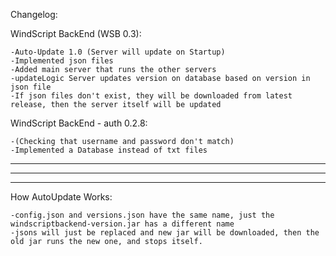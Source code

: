 Changelog:

WindScript BackEnd (WSB 0.3):

    -Auto-Update 1.0 (Server will update on Startup)
    -Implemented json files
    -Added main server that runs the other servers
    -updateLogic Server updates version on database based on version in json file
    -If json files don't exist, they will be downloaded from latest release, then the server itself will be updated

WindScript BackEnd - auth 0.2.8:
    
    -(Checking that username and password don't match)
    -Implemented a Database instead of txt files
    
----
----

----

How AutoUpdate Works:
    
    -config.json and versions.json have the same name, just the windscriptbackend-version.jar has a different name
    -jsons will just be replaced and new jar will be downloaded, then the old jar runs the new one, and stops itself.